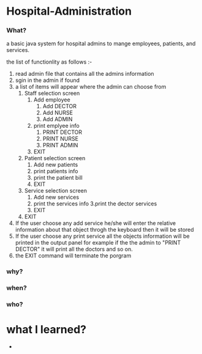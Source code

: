 # Hospital-Administration

### What?
a basic java system for hospital admins to mange employees, patients, and services.

the list of functionlity as follows :-
1. read admin file that contains all the admins information
2. sgin in the admin if found
3. a list of items will appear where the admin can choose from 
    1. Staff selection screen 
        1. Add employee
            1. Add DECTOR
            2. Add NURSE
            3. Add ADMIN
        2. print emplyee info
            1. PRINT DECTOR
            2. PRINT NURSE
            3. PRINT ADMIN
        3. EXIT
    2. Patient selection screen 
        1. Add new patients
        2. print patients info 
        3. print the patient bill
        4. EXIT
    3. Service selection screen
        1. Add new services
        2. print the services info
        3.print the dector services 
        4. EXIT
    4. EXIT
4. If the user choose any add service he/she will enter the relative information about that object throgh the keyboard then it will be stored
5. If the user choose any print service all the objects information will be printed in the output panel for example if the the admin to "PRINT DECTOR" it will print all the doctors and so on.
6. the EXIT command will terminate the porgram

### why?

### when? 

### who?

# what I learned?
*
